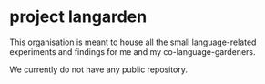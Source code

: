 # project langarden

This organisation is meant to house all the small language-related experiments and findings for me and my co-language-gardeners.

We currently do not have any public repository.
